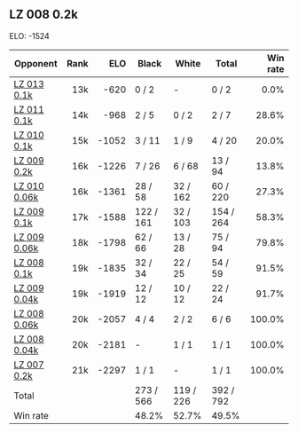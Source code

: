 ## LZ 008 0.2k ##

ELO: -1524

Opponent | Rank | ELO | Black | White | Total | Win rate
---------|-----:|----:|-------|-------|-------|-------:
[LZ 013 0.1k](LZ%20013%200.1k.md) | 13k | -620 | 0 / 2 | - | 0 / 2 | 0.0%
[LZ 011 0.1k](LZ%20011%200.1k.md) | 14k | -968 | 2 / 5 | 0 / 2 | 2 / 7 | 28.6%
[LZ 010 0.1k](LZ%20010%200.1k.md) | 15k | -1052 | 3 / 11 | 1 / 9 | 4 / 20 | 20.0%
[LZ 009 0.2k](LZ%20009%200.2k.md) | 16k | -1226 | 7 / 26 | 6 / 68 | 13 / 94 | 13.8%
[LZ 010 0.06k](LZ%20010%200.06k.md) | 16k | -1361 | 28 / 58 | 32 / 162 | 60 / 220 | 27.3%
[LZ 009 0.1k](LZ%20009%200.1k.md) | 17k | -1588 | 122 / 161 | 32 / 103 | 154 / 264 | 58.3%
[LZ 009 0.06k](LZ%20009%200.06k.md) | 18k | -1798 | 62 / 66 | 13 / 28 | 75 / 94 | 79.8%
[LZ 008 0.1k](LZ%20008%200.1k.md) | 19k | -1835 | 32 / 34 | 22 / 25 | 54 / 59 | 91.5%
[LZ 009 0.04k](LZ%20009%200.04k.md) | 19k | -1919 | 12 / 12 | 10 / 12 | 22 / 24 | 91.7%
[LZ 008 0.06k](LZ%20008%200.06k.md) | 20k | -2057 | 4 / 4 | 2 / 2 | 6 / 6 | 100.0%
[LZ 008 0.04k](LZ%20008%200.04k.md) | 20k | -2181 | - | 1 / 1 | 1 / 1 | 100.0%
[LZ 007 0.2k](LZ%20007%200.2k.md) | 21k | -2297 | 1 / 1 | - | 1 / 1 | 100.0%
Total | | | 273 / 566 | 119 / 226 | 392 / 792 | 
Win rate| | | 48.2% | 52.7% | 49.5% | 
